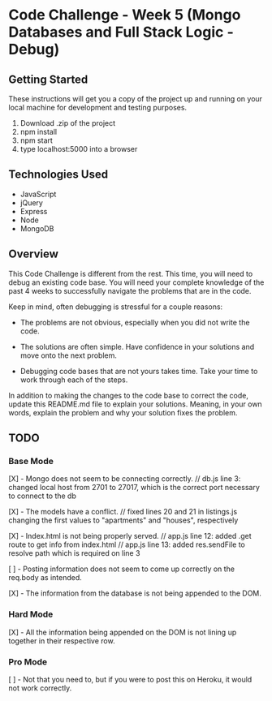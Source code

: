# Code Challenge - Week 5 (Mongo Databases and Full Stack Logic - Debug)


## Getting Started

These instructions will get you a copy of the project up and running on your local machine for development and testing purposes.
1. Download .zip of the project
2. npm install
3. npm start
4. type localhost:5000 into a browser

## Technologies Used
- JavaScript
- jQuery
- Express
- Node
- MongoDB

## Overview

This Code Challenge is different from the rest. This time, you will need to debug an existing code base. You will need your
complete knowledge of the past 4 weeks to successfully navigate the problems that are in the code.

Keep in mind, often debugging is stressful for a couple reasons:

* The problems are not obvious, especially when you did not write the code.

* The solutions are often simple. Have confidence in your solutions and move onto the next problem.

* Debugging code bases that are not yours takes time. Take your time to work through each of the steps.


In addition to making the changes to the code base to correct the code, update this README.md file to explain your solutions.
Meaning, in your own words, explain the problem and why your solution fixes the problem.


## TODO

### Base Mode
[X] - Mongo does not seem to be connecting correctly.
      // db.js line 3: changed local host from 2701 to 27017, which is the correct port necessary to connect to the db

[X] - The models have a conflict.
      // fixed lines 20 and 21 in listings.js changing the first values to "apartments" and "houses", respectively

[X] - Index.html is not being properly served.
      // app.js line 12: added .get route to get info from index.html
      // app.js line 13: added res.sendFile to resolve path which is required on line 3

[ ] - Posting information does not seem to come up correctly on the req.body as intended.

[X] - The information from the database is not being appended to the DOM.


### Hard Mode
[X] - All the information being appended on the DOM is not lining up together in their respective row.


### Pro Mode
[ ] - Not that you need to, but if you were to post this on Heroku, it would not work correctly.
